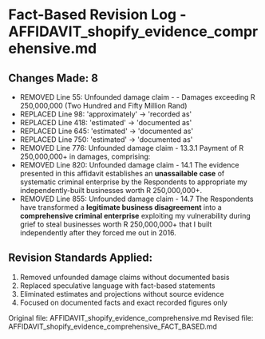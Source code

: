 # Fact-Based Revision Log - AFFIDAVIT_shopify_evidence_comprehensive.md

## Changes Made: 8

- REMOVED Line 55: Unfounded damage claim - - Damages exceeding R 250,000,000 (Two Hundred and Fifty Million Rand)
- REPLACED Line 98: 'approximately' -> 'recorded as'
- REPLACED Line 418: 'estimated' -> 'documented as'
- REPLACED Line 645: 'estimated' -> 'documented as'
- REPLACED Line 750: 'estimated' -> 'documented as'
- REMOVED Line 776: Unfounded damage claim - 13.3.1 Payment of R 250,000,000+ in damages, comprising:
- REMOVED Line 820: Unfounded damage claim - 14.1 The evidence presented in this affidavit establishes an **unassailable case** of systematic criminal enterprise by the Respondents to appropriate my independently-built businesses worth R 250,000,000+.
- REMOVED Line 855: Unfounded damage claim - 14.7 The Respondents have transformed a **legitimate business disagreement** into a **comprehensive criminal enterprise** exploiting my vulnerability during grief to steal businesses worth R 250,000,000+ that I built independently after they forced me out in 2016.

## Revision Standards Applied:
1. Removed unfounded damage claims without documented basis
2. Replaced speculative language with fact-based statements
3. Eliminated estimates and projections without source evidence
4. Focused on documented facts and exact recorded figures only

Original file: AFFIDAVIT_shopify_evidence_comprehensive.md
Revised file: AFFIDAVIT_shopify_evidence_comprehensive_FACT_BASED.md
